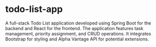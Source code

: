 # todo-list-app
A full-stack Todo List application developed using Spring Boot for the backend and React for the frontend. The application features task management, priority assignment, and CRUD operations. It integrates Bootstrap for styling and Alpha Vantage API for potential extensions.
